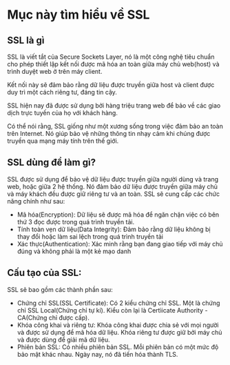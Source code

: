 # Mục này tìm hiểu về SSL
## SSL là gì
SSL là viết tắt của Secure Sockets Layer, nó là một công nghệ tiêu chuẩn cho phép thiết lập kết nối được mã hóa an toàn giữa máy chủ web(host) và trình duyệt web ở trên máy client. 

Kết nối này sẽ đảm bảo rằng dữ liệu được truyền giữa host và client được duy trì một cách riêng tư, đáng tin cậy. 

SSL hiện nay đã được sử dụng bởi hàng triệu trang web để bảo về các giao dịch trực tuyến của họ với khách hàng.

Có thể nói rằng, SSL giống như một xương sống trong việc đảm bảo an toàn trên Internet. Nó giúp bảo vệ những thông tin nhạy cảm khi chúng được truyền qua mạng máy tính trên thế giới.

## SSL dùng để làm gì?
SSL được sử dụng để bảo vệ dữ liệu được truyền giữa người dùng và trang web, hoặc giữa 2 hệ thống. Nó đảm bảo dữ liệu được truyền giữa máy chủ và máy khách đều được giữ riêng tư và an toàn. SSL sẽ cung cấp các chức năng chính như sau:
- Mã hóa(Encryption): Dữ liệu sẽ được mã hóa để ngăn chặn việc có bên thứ 3 đọc được trong quá trình truyền tải.
- Tính toàn vẹn dữ liệu(Data Integrity): Đảm bảo rằng dữ liệu không bị thay đổi hoặc làm sai lệch trong quá trình truyền tải
- Xác thực(Authentication): Xác minh rằng bạn đang giao tiếp với máy chủ đúng và không phải là một kẻ mạo danh

## Cấu tạo của SSL:
SSL sẽ bao gồm các thành phần sau:
- Chứng chỉ SSL(SSL Certificate): Có 2 kiểu chứng chỉ SSL. Một là chứng chỉ SSL Local(Chứng chỉ tự kí). Kiểu còn lại là Certìicate Authority - CA(Chứng chỉ được cấp).
- Khóa công khai và riêng tư: Khóa công khai được chia sẻ với mọi người và được sử dụng để mã hóa dữ liệu. Khóa riêng tư được giữ bởi máy chủ và được dùng để giải mã dữ liệu.
- Phiên bản SSL: Có nhiều phiên bản SSL. Mỗi phiên bản có một mức độ bảo mật khác nhau. Ngày nay, nó đã tiến hóa thành TLS.